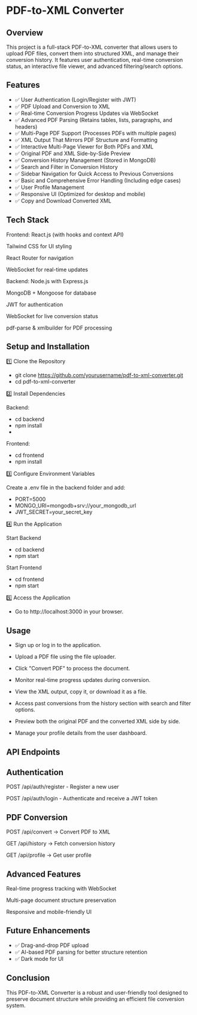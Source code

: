 ﻿# PDF-to-XML Converter

## Overview

This project is a full-stack PDF-to-XML converter that allows users to upload PDF files, convert them into structured XML, and manage their conversion history. It features user authentication, real-time conversion status, an interactive file viewer, and advanced filtering/search options.

## Features

- ✅ User Authentication (Login/Register with JWT)
- ✅ PDF Upload and Conversion to XML
- ✅ Real-time Conversion Progress Updates via WebSocket
- ✅ Advanced PDF Parsing (Retains tables, lists, paragraphs, and headers)
- ✅ Multi-Page PDF Support (Processes PDFs with multiple pages)
- ✅ XML Output That Mirrors PDF Structure and Formatting
- ✅ Interactive Multi-Page Viewer for Both PDFs and XML
- ✅ Original PDF and XML Side-by-Side Preview
- ✅ Conversion History Management (Stored in MongoDB)
- ✅ Search and Filter in Conversion History
- ✅ Sidebar Navigation for Quick Access to Previous Conversions
- ✅ Basic and Comprehensive Error Handling (Including edge cases)
- ✅ User Profile Management
- ✅ Responsive UI (Optimized for desktop and mobile)
- ✅ Copy and Download Converted XML

## Tech Stack
Frontend:
React.js (with hooks and context API)

Tailwind CSS for UI styling

React Router for navigation

WebSocket for real-time updates

Backend:
Node.js with Express.js

MongoDB + Mongoose for database

JWT for authentication

WebSocket for live conversion status

pdf-parse & xmlbuilder for PDF processing

## Setup and Installation

1️⃣ Clone the Repository
- git clone https://github.com/yourusername/pdf-to-xml-converter.git
- cd pdf-to-xml-converter

2️⃣ Install Dependencies

Backend:
- cd backend
- npm install
- 
Frontend:
- cd frontend
- npm install

3️⃣ Configure Environment Variables

Create a .env file in the backend folder and add:
- PORT=5000
- MONGO_URI=mongodb+srv://your_mongodb_url
- JWT_SECRET=your_secret_key

4️⃣ Run the Application

Start Backend
- cd backend
- npm start

Start Frontend
- cd frontend
- npm start

5️⃣ Access the Application
- Go to http://localhost:3000 in your browser.

## Usage
- Sign up or log in to the application.

- Upload a PDF file using the file uploader.

- Click "Convert PDF" to process the document.

- Monitor real-time progress updates during conversion.

- View the XML output, copy it, or download it as a file.

- Access past conversions from the history section with search and filter options.

- Preview both the original PDF and the converted XML side by side.

- Manage your profile details from the user dashboard.

## API Endpoints

## Authentication

POST /api/auth/register - Register a new user

POST /api/auth/login - Authenticate and receive a JWT token

## PDF Conversion
POST /api/convert → Convert PDF to XML

GET /api/history → Fetch conversion history

GET /api/profile → Get user profile

## Advanced Features
Real-time progress tracking with WebSocket

Multi-page document structure preservation

Responsive and mobile-friendly UI

## Future Enhancements
- ✅ Drag-and-drop PDF upload
- ✅ AI-based PDF parsing for better structure retention
- ✅ Dark mode for UI

## Conclusion
This PDF-to-XML Converter is a robust and user-friendly tool designed to preserve document structure while providing an efficient file conversion system.
